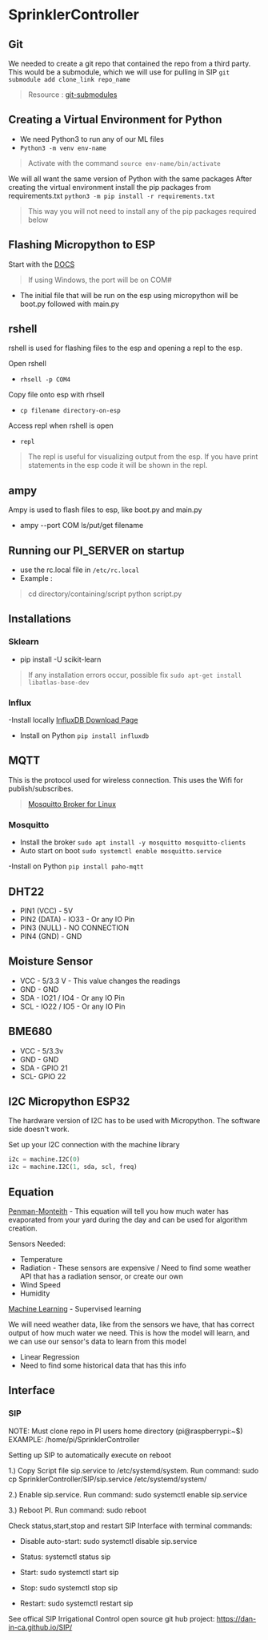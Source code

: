 # SprinklerController

## Git
We needed to create a git repo that contained the repo from a third party.
This would be a submodule, which we will use for pulling in SIP
`git submodule add clone_link repo_name`

> Resource : [git-submodules](https://git-scm.com/book/en/v2/Git-Tools-Submodules)

## Creating a Virtual Environment for Python
- We need Python3 to run any of our ML files
- `Python3 -m venv env-name`
> Activate with the command `source env-name/bin/activate`

We will all want the same version of Python with the same packages
After creating the virtual environment install the pip packages from requirements.txt
`python3 -m pip install -r requirements.txt`
>This way you will not need to install any of the pip packages required below

## Flashing Micropython to ESP
Start with the [DOCS](https://docs.micropython.org/en/latest/esp32/tutorial/intro.html)

> If using Windows, the port will be on COM#

- The initial file that will be run on the esp using micropython will be boot.py followed with main.py

## rshell
rshell is used for flashing files to the esp and opening a repl to the esp.

Open rshell

- `rhsell -p COM4`

Copy file onto esp with rhsell

- `cp filename directory-on-esp`

Access repl when rshell is open

- `repl`

> The repl is useful for visualizing output from the esp. If you have print statements in the esp code it will be shown in the repl.

## ampy
Ampy is used to flash files to esp, like boot.py and main.py

- ampy --port COM ls/put/get filename

## Running our PI_SERVER on startup
- use the rc.local file in `/etc/rc.local`
- Example : 
> cd directory/containing/script
> python script.py

## Installations
### Sklearn
- pip install -U scikit-learn
> If any installation errors occur, possible fix `sudo apt-get install libatlas-base-dev`

### Influx
-Install locally
[InfluxDB Download Page](https://portal.influxdata.com/downloads/)

- Install on Python
`pip install influxdb`

## MQTT
This is the protocol used for wireless connection. This uses the Wifi for publish/subscribes.
> [Mosquitto Broker for Linux](https://mosquitto.org/)
### Mosquitto
- Install the broker
`sudo apt install -y mosquitto mosquitto-clients`
- Auto start on boot
`sudo systemctl enable mosquitto.service`

-Install on Python
`pip install paho-mqtt`

## DHT22
- PIN1 (VCC) - 5V
- PIN2 (DATA) - IO33 - Or any IO Pin
- PIN3 (NULL) - NO CONNECTION
- PIN4 (GND) - GND

## Moisture Sensor
- VCC - 5/3.3 V - This value changes the readings
- GND - GND
- SDA - IO21 / IO4 - Or any IO Pin
- SCL - IO22 / IO5 - Or any IO Pin

## BME680
- VCC - 5/3.3v
- GND - GND
- SDA - GPIO 21
- SCL- GPIO 22

## I2C Micropython ESP32

The hardware version of I2C has to be used with Micropython. The software side doesn't work.

Set up your I2C connection with the machine library

``` python
i2c = machine.I2C(0)
i2c = machine.I2C(1, sda, scl, freq)
```

## Equation
[Penman-Monteith](http://www.fao.org/3/X0490E/x0490e06.htm) - This equation will tell you how much water has evaporated from your yard during the day and can be used for algorithm creation.

Sensors Needed:

- Temperature
- Radiation - These sensors are expensive / Need to find some weather API that has a radiation sensor, or create our own
- Wind Speed
- Humidity

[Machine Learning](https://www.analyticsvidhya.com/blog/2017/09/common-machine-learning-algorithms/) - Supervised learning

We will need weather data, like from the sensors we have, that has correct output of how much water we need. This is how the model will learn, and we can use our sensor's data to learn from this model

- Linear Regression 
- Need to find some historical data that has this info 

## Interface
### SIP
NOTE: Must clone repo in PI users home directory (pi@raspberrypi:~$) EXAMPLE: /home/pi/SprinklerController

Setting up SIP to automatically execute on reboot 

 1.) Copy Script file sip.service to /etc/systemd/system. Run command:
     sudo cp SprinklerController/SIP/sip.service /etc/systemd/system/
     
 2.) Enable sip.service. Run command:
     sudo systemctl enable sip.service
     
 3.) Reboot PI. Run command:
     sudo reboot

Check status,start,stop and restart SIP Interface with terminal commands:

- Disable auto-start: sudo systemctl disable sip.service
 
- Status: systemctl status sip
 
- Start: sudo systemctl start sip
 
- Stop: sudo systemctl stop sip
 
- Restart: sudo systemctl restart sip

See offical SIP Irrigational Control open source git hub project: https://dan-in-ca.github.io/SIP/
